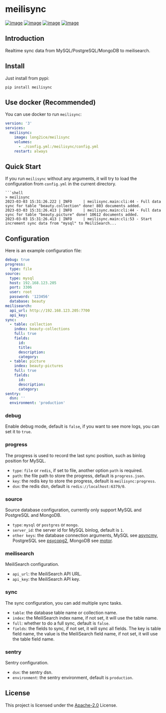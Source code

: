 # meilisync

[![image](https://img.shields.io/pypi/v/meilisync.svg?style=flat)](https://pypi.python.org/pypi/meilisync)
[![image](https://img.shields.io/github/license/meilisync/meilisync)](https://github.com/meilisync/meilisync)
[![image](https://github.com/meilisync/meilisync/workflows/pypi/badge.svg)](https://github.com/meilisync/meilisync/actions?query=workflow:pypi)
[![image](https://github.com/meilisync/meilisync/workflows/ci/badge.svg)](https://github.com/meilisync/meilisync/actions?query=workflow:ci)

## Introduction

Realtime sync data from MySQL/PostgreSQL/MongoDB to meilisearch.

## Install

Just install from pypi:

```shell
pip install meilisync
```

## Use docker (Recommended)

You can use docker to run `meilisync`:

```yaml
version: '3'
services:
  meilisync:
    image: long2ice/meilisync
    volumes:
      - ./config.yml:/meilisync/config.yml
    restart: always
```

## Quick Start

If you run `meilisync` without any arguments, it will try to load the configuration from `config.yml` in the current
directory.

```shell
```shell
> meilisync
2023-03-03 15:31:26.222 | INFO     | meilisync.main:cli:44 - Full data sync for table "beauty.collection" done! 803 documents added.
2023-03-03 15:31:26.413 | INFO     | meilisync.main:cli:44 - Full data sync for table "beauty.picture" done! 10612 documents added.
2023-03-03 15:31:26.413 | INFO     | meilisync.main:cli:53 - Start increment sync data from "mysql" to MeiliSearch...
```

## Configuration

Here is an example configuration file:

```yaml
debug: true
progress:
  type: file
source:
  type: mysql
  host: 192.168.123.205
  port: 3306
  user: root
  password: '123456'
  database: beauty
meilisearch:
  api_url: http://192.168.123.205:7700
  api_key:
sync:
  - table: collection
    index: beauty-collections
    full: true
    fields:
      id:
      title:
      description:
      category:
  - table: picture
    index: beauty-pictures
    full: true
    fields:
      id:
      description:
      category:
sentry:
  dsn: ''
  environment: 'production'
```

### debug

Enable debug mode, default is `false`, if you want to see more logs, you can set it to `true`.

### progress

The progress is used to record the last sync position, such as binlog position for MySQL.

- `type`: `file` or `redis`, if set to file, another option `path` is required.
- `path`: the file path to store the progress, default is `progress.json`.
- `key`: the redis key to store the progress, default is `meilisync:progress`.
- `dsn`: the redis dsn, default is `redis://localhost:6379/0`.

### source

Source database configuration, currently only support MySQL and PostgreSQL and MongoDB.

- `type`: `mysql` or `postgres` or `mongo`.
- `server_id`: the server id for MySQL binlog, default is `1`.
- `other keys`: the database connection arguments, MySQL see [asyncmy](https://github.com/long2ice/asyncmy), PostgreSQL
  see [psycopg2](https://www.psycopg.org/docs/usage.html), MongoDB see [motor](https://motor.readthedocs.io/en/stable/).

### meilisearch

MeiliSearch configuration.

- `api_url`: the MeiliSearch API URL.
- `api_key`: the MeiliSearch API key.

### sync

The sync configuration, you can add multiple sync tasks.

- `table`: the database table name or collection name.
- `index`: the MeiliSearch index name, if not set, it will use the table name.
- `full`: whether to do a full sync, default is `false`.
- `fields`: the fields to sync, if not set, it will sync all fields. The key is table field name, the value is the
  MeiliSearch field name, if not set, it will use the table field name.

### sentry

Sentry configuration.

- `dsn`: the sentry dsn.
- `environment`: the sentry environment, default is `production`.

## License

This project is licensed under the
[Apache-2.0](https://github.com/meilisync/meilisync/blob/main/LICENSE) License.
